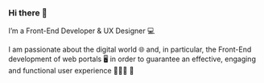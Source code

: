### Hi there 👋
I’m a Front-End Developer & UX Designer 💻

I am passionate about the digital world 🌐 and, in particular, the Front-End development of web portals 🖥  in order to guarantee an effective, engaging and functional user experience 🧑🏻‍💻 🚀






<!--
**volp99/volp99** is a ✨ _special_ ✨ repository because its `README.md` (this file) appears on your GitHub profile.

Here are some ideas to get you started

- 🔭 I’m currently working on ...
- 🌱 I’m currently learning ...
- 👯 I’m looking to collaborate on ...
- 🤔 I’m looking for help with ...
- 💬 Ask me about ...
- 📫 How to reach me: ...
- 😄 Pronouns: ...
- ⚡ Fun fact: ...
-->
